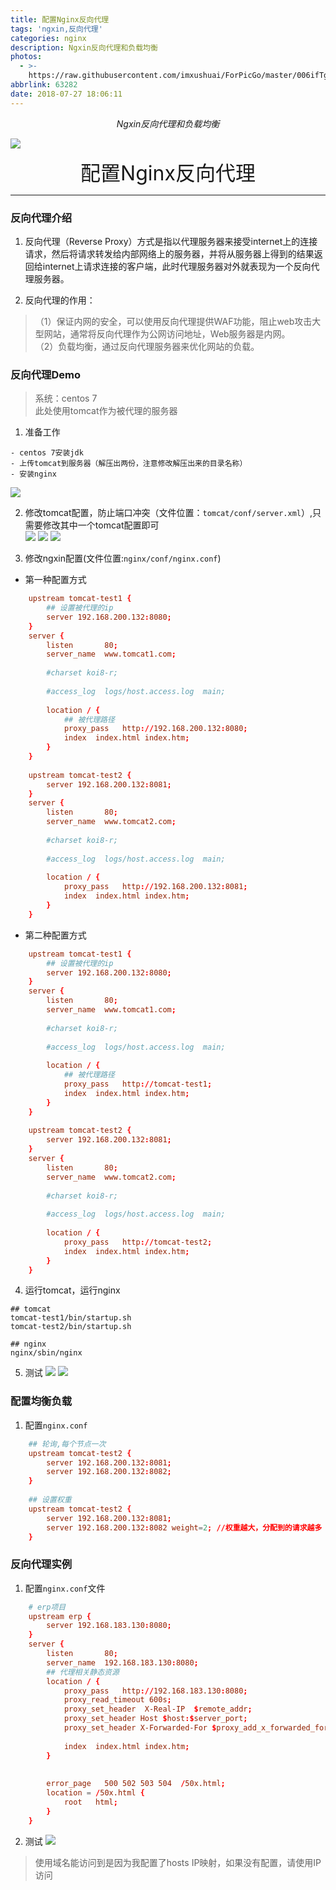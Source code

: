 ```yaml
---
title: 配置Nginx反向代理
tags: 'ngxin,反向代理'
categories: nginx
description: Ngxin反向代理和负载均衡
photos:
  - >-
    https://raw.githubusercontent.com/imxushuai/ForPicGo/master/006ifTg0gy1fxq195rirbj314k0kat8k.jpg
abbrlink: 63282
date: 2018-07-27 18:06:11
---
```


<center><i>Ngxin反向代理和负载均衡</i></center>

![](https://raw.githubusercontent.com/imxushuai/ForPicGo/master/006ifTg0gy1fxq195rirbj314k0kat8k.jpg)

<!-- more -->

<center><font size="6px">配置Nginx反向代理</font></center>


---
### 反向代理介绍

1. 反向代理（Reverse Proxy）方式是指以代理服务器来接受internet上的连接请求，然后将请求转发给内部网络上的服务器，并将从服务器上得到的结果返回给internet上请求连接的客户端，此时代理服务器对外就表现为一个反向代理服务器。



2. 反向代理的作用：

> （1）保证内网的安全，可以使用反向代理提供WAF功能，阻止web攻击大型网站，通常将反向代理作为公网访问地址，Web服务器是内网。   
（2）负载均衡，通过反向代理服务器来优化网站的负载。

### 反向代理Demo
> 系统：centos 7   
此处使用tomcat作为被代理的服务器

1. 准备工作
```text
- centos 7安装jdk
- 上传tomcat到服务器（解压出两份，注意修改解压出来的目录名称）
- 安装nginx
```
![](https://raw.githubusercontent.com/imxushuai/ForPicGo/master/006ifTg0gy1fxmsanbicij3149091wft.jpg)

2. 修改tomcat配置，防止端口冲突（文件位置：`tomcat/conf/server.xml`）,只需要修改其中一个tomcat配置即可   
![](https://raw.githubusercontent.com/imxushuai/ForPicGo/master/006ifTg0gy1fxmsanr9wgj30mf02dt8t.jpg)
![](https://raw.githubusercontent.com/imxushuai/ForPicGo/master/006ifTg0gy1fxmsanml21j30my02daa8.jpg)
![](https://raw.githubusercontent.com/imxushuai/ForPicGo/master/006ifTg0gy1fxmsanioycj30n701zweo.jpg)

3. 修改ngxin配置(文件位置:`nginx/conf/nginx.conf`)
- 第一种配置方式
```conf
	upstream tomcat-test1 {
	    ## 设置被代理的ip
		server 192.168.200.132:8080;
    }
    server {
        listen       80;
        server_name  www.tomcat1.com;
 
        #charset koi8-r;
 
        #access_log  logs/host.access.log  main;
 
        location / {
            ## 被代理路径
            proxy_pass   http://192.168.200.132:8080;
            index  index.html index.htm;
        }
    }
	
	upstream tomcat-test2 {
		server 192.168.200.132:8081;
    }
    server {
        listen       80;
        server_name  www.tomcat2.com;
 
        #charset koi8-r;
 
        #access_log  logs/host.access.log  main;
 
        location / {
            proxy_pass   http://192.168.200.132:8081;
            index  index.html index.htm;
        }
    }
```
- 第二种配置方式
```conf
	upstream tomcat-test1 {
	    ## 设置被代理的ip
		server 192.168.200.132:8080;
    }
    server {
        listen       80;
        server_name  www.tomcat1.com;
 
        #charset koi8-r;
 
        #access_log  logs/host.access.log  main;
 
        location / {
            ## 被代理路径
            proxy_pass   http://tomcat-test1;
            index  index.html index.htm;
        }
    }
	
	upstream tomcat-test2 {
		server 192.168.200.132:8081;
    }
    server {
        listen       80;
        server_name  www.tomcat2.com;
 
        #charset koi8-r;
 
        #access_log  logs/host.access.log  main;
 
        location / {
            proxy_pass   http://tomcat-test2;
            index  index.html index.htm;
        }
    }
```

4. 运行tomcat，运行nginx
```shell
## tomcat 
tomcat-test1/bin/startup.sh
tomcat-test2/bin/startup.sh

## nginx
nginx/sbin/nginx
```

5. 测试
![](https://raw.githubusercontent.com/imxushuai/ForPicGo/master/006ifTg0gy1fxmsaog8yej30zc0b6gnx.jpg)
![](https://raw.githubusercontent.com/imxushuai/ForPicGo/master/006ifTg0gy1fxmsao9ogij312409w40s.jpg)

### 配置均衡负载

1. 配置`nginx.conf`
```conf
    ## 轮询,每个节点一次
	upstream tomcat-test2 {
		server 192.168.200.132:8081;
		server 192.168.200.132:8082;
    }
    
    ## 设置权重
    upstream tomcat-test2 {
		server 192.168.200.132:8081;
		server 192.168.200.132:8082 weight=2; //权重越大，分配到的请求越多
    }

```

### 反向代理实例

1. 配置`nginx.conf`文件
```conf
    # erp项目
    upstream erp {
		server 192.168.183.130:8080;
    }
    server {
        listen       80;
        server_name  192.168.183.130:8080;
        ## 代理相关静态资源
        location / {
            proxy_pass   http://192.168.183.130:8080;
			proxy_read_timeout 600s;
			proxy_set_header  X-Real-IP  $remote_addr;
			proxy_set_header Host $host:$server_port;
			proxy_set_header X-Forwarded-For $proxy_add_x_forwarded_for;
         
            index  index.html index.htm;
        }
 
 
        error_page   500 502 503 504  /50x.html;
        location = /50x.html {
            root   html;
        }
    }
```

2. 测试
![](https://raw.githubusercontent.com/imxushuai/ForPicGo/master/006ifTg0gy1fxmt2zfz7nj31340hhq4e.jpg)
> 使用域名能访问到是因为我配置了hosts IP映射，如果没有配置，请使用IP访问
